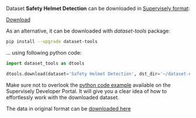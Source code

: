 Dataset **Safety Helmet Detection** can be downloaded in [Supervisely format](https://developer.supervisely.com/api-references/supervisely-annotation-json-format):

 [Download](https://assets.supervisely.com/supervisely-supervisely-assets-public/teams_storage/4/C/o2/UUUqfWeuVUhMJwRhHAOm8Hg1vuNemHW18jK9qaRZJL5vmQDuRYJIOkYlRGwD8FzY2V6HP2eobwwW80NCDFcO5lIL7X2NJMicvMA15UvEkypFGdFFMmb0zkU9lIQQ.tar)

As an alternative, it can be downloaded with *dataset-tools* package:
``` bash
pip install --upgrade dataset-tools
```

... using following python code:
``` python
import dataset_tools as dtools

dtools.download(dataset='Safety Helmet Detection', dst_dir='~/dataset-ninja/')
```
Make sure not to overlook the [python code example](https://developer.supervisely.com/getting-started/python-sdk-tutorials/iterate-over-a-local-project) available on the Supervisely Developer Portal. It will give you a clear idea of how to effortlessly work with the downloaded dataset.

The data in original format can be [downloaded here](https://www.kaggle.com/datasets/andrewmvd/hard-hat-detection/download?datasetVersionNumber=1)
